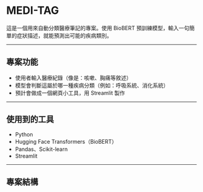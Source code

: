 # MEDI-TAG

這是一個用來自動分類醫療筆記的專案。使用 BioBERT 預訓練模型，輸入一句簡單的症狀描述，就能預測出可能的疾病類別。

---

## 專案功能

- 使用者輸入醫療紀錄（像是：咳嗽、胸痛等敘述）
- 模型會判斷這屬於哪一種疾病分類（例如：呼吸系統、消化系統）
- 預計會做成一個網頁小工具，用 Streamlit 製作

---

## 使用到的工具

- Python
- Hugging Face Transformers（BioBERT）
- Pandas、Scikit-learn
- Streamlit

---

## 專案結構

